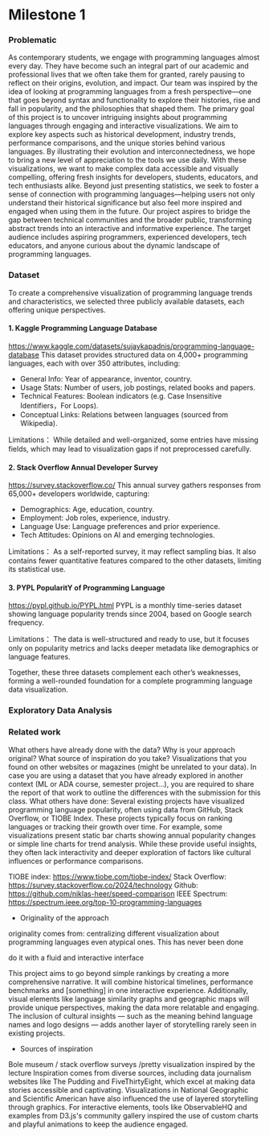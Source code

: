 # Milestone 1

### Problematic

As contemporary students, we engage with programming languages almost every day. They have become such an integral part of our academic and professional lives that we often take them for granted, rarely pausing to reflect on their origins, evolution, and impact. Our team was inspired by the idea of looking at programming languages from a fresh perspective—one that goes beyond syntax and functionality to explore their histories, rise and fall in popularity, and the philosophies that shaped them.
The primary goal of this project is to uncover intriguing insights about programming languages through engaging and interactive visualizations. We aim to explore key aspects such as historical development, industry trends, performance comparisons, and the unique stories behind various languages. By illustrating their evolution and interconnectedness, we hope to bring a new level of appreciation to the tools we use daily.
With these visualizations, we want to make complex data accessible and visually compelling, offering fresh insights for developers, students, educators, and tech enthusiasts alike. Beyond just presenting statistics, we seek to foster a sense of connection with programming languages—helping users not only understand their historical significance but also feel more inspired and engaged when using them in the future.
Our project aspires to bridge the gap between technical communities and the broader public, transforming abstract trends into an interactive and informative experience. The target audience includes aspiring programmers, experienced developers, tech educators, and anyone curious about the dynamic landscape of programming languages.

### Dataset

To create a comprehensive visualization of programming language trends and characteristics, we selected three publicly available datasets, each offering unique perspectives.

#### 1. Kaggle Programming Language Database

https://www.kaggle.com/datasets/sujaykapadnis/programming-language-database
This dataset provides structured data on 4,000+ programming languages, each with over 350 attributes, including:

- General Info: Year of appearance, inventor, country.
- Usage Stats: Number of users, job postings, related books and papers.
- Technical Features: Boolean indicators (e.g. Case Insensitive Identifiers，For Loops).
- Conceptual Links: Relations between languages (sourced from Wikipedia).

Limitations：
While detailed and well-organized, some entries have missing fields, which may lead to visualization gaps if not preprocessed carefully.

#### 2. Stack Overflow Annual Developer Survey

https://survey.stackoverflow.co/
This annual survey gathers responses from 65,000+ developers worldwide, capturing:

- Demographics: Age, education, country.
- Employment: Job roles, experience, industry.
- Language Use: Language preferences and prior experience.
- Tech Attitudes: Opinions on AI and emerging technologies.

Limitations：
As a self-reported survey, it may reflect sampling bias. It also contains fewer quantitative features compared to the other datasets, limiting its statistical use.

#### 3. PYPL PopularitY of Programming Language

https://pypl.github.io/PYPL.html
PYPL is a monthly time-series dataset showing language popularity trends since 2004, based on Google search frequency.

Limitations：
The data is well-structured and ready to use, but it focuses only on popularity metrics and lacks deeper metadata like demographics or language features.

Together, these three datasets complement each other’s weaknesses, forming a well-rounded foundation for a complete programming language data visualization.

### Exploratory Data Analysis

### Related work

What others have already done with the data?
Why is your approach original?
What source of inspiration do you take? Visualizations that you found on other websites or magazines (might be unrelated to your data).
In case you are using a dataset that you have already explored in another context (ML or ADA course, semester project...), you are required to share the report of that work to outline the differences with the submission for this class.
What others have done:
Several existing projects have visualized programming language popularity, often using data from GitHub, Stack Overflow, or TIOBE Index. These projects typically focus on ranking languages or tracking their growth over time. For example, some visualizations present static bar charts showing annual popularity changes or simple line charts for trend analysis. While these provide useful insights, they often lack interactivity and deeper exploration of factors like cultural influences or performance comparisons.

TIOBE index: https://www.tiobe.com/tiobe-index/
Stack Overflow: https://survey.stackoverflow.co/2024/technology
Github: https://github.com/niklas-heer/speed-comparison
IEEE Spectrum: https://spectrum.ieee.org/top-10-programming-languages

- Originality of the approach

originality comes from:
centralizing different visualization about programming languages even atypical ones. This has never been done

do it with a fluid and interactive interface

This project aims to go beyond simple rankings by creating a more comprehensive narrative. It will combine historical timelines, performance benchmarks and [something] in one interactive experience. Additionally, visual elements like language similarity graphs and geographic maps will provide unique perspectives, making the data more relatable and engaging. The inclusion of cultural insights — such as the meaning behind language names and logo designs — adds another layer of storytelling rarely seen in existing projects.

- Sources of inspiration

Bole museum / stack overflow surveys /pretty visualization inspired by the lecture
Inspiration comes from diverse sources, including data journalism websites like The Pudding and FiveThirtyEight, which excel at making data stories accessible and captivating. Visualizations in National Geographic and Scientific American have also influenced the use of layered storytelling through graphics. For interactive elements, tools like ObservableHQ and examples from D3.js's community gallery inspired the use of custom charts and playful animations to keep the audience engaged.
